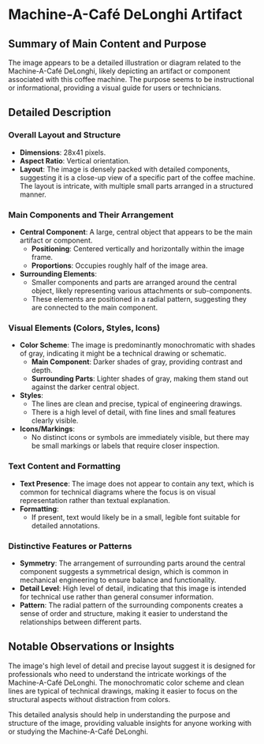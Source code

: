 # Machine-A-Café DeLonghi Artifact

## Summary of Main Content and Purpose
The image appears to be a detailed illustration or diagram related to the Machine-A-Café DeLonghi, likely depicting an artifact or component associated with this coffee machine. The purpose seems to be instructional or informational, providing a visual guide for users or technicians.

## Detailed Description

### Overall Layout and Structure
- **Dimensions**: 28x41 pixels.
- **Aspect Ratio**: Vertical orientation.
- **Layout**: The image is densely packed with detailed components, suggesting it is a close-up view of a specific part of the coffee machine. The layout is intricate, with multiple small parts arranged in a structured manner.

### Main Components and Their Arrangement
- **Central Component**: A large, central object that appears to be the main artifact or component.
  - **Positioning**: Centered vertically and horizontally within the image frame.
  - **Proportions**: Occupies roughly half of the image area.
- **Surrounding Elements**:
  - Smaller components and parts are arranged around the central object, likely representing various attachments or sub-components.
  - These elements are positioned in a radial pattern, suggesting they are connected to the main component.

### Visual Elements (Colors, Styles, Icons)
- **Color Scheme**: The image is predominantly monochromatic with shades of gray, indicating it might be a technical drawing or schematic.
  - **Main Component**: Darker shades of gray, providing contrast and depth.
  - **Surrounding Parts**: Lighter shades of gray, making them stand out against the darker central object.
- **Styles**:
  - The lines are clean and precise, typical of engineering drawings.
  - There is a high level of detail, with fine lines and small features clearly visible.
- **Icons/Markings**:
  - No distinct icons or symbols are immediately visible, but there may be small markings or labels that require closer inspection.

### Text Content and Formatting
- **Text Presence**: The image does not appear to contain any text, which is common for technical diagrams where the focus is on visual representation rather than textual explanation.
- **Formatting**:
  - If present, text would likely be in a small, legible font suitable for detailed annotations.

### Distinctive Features or Patterns
- **Symmetry**: The arrangement of surrounding parts around the central component suggests a symmetrical design, which is common in mechanical engineering to ensure balance and functionality.
- **Detail Level**: High level of detail, indicating that this image is intended for technical use rather than general consumer information.
- **Pattern**: The radial pattern of the surrounding components creates a sense of order and structure, making it easier to understand the relationships between different parts.

## Notable Observations or Insights
The image's high level of detail and precise layout suggest it is designed for professionals who need to understand the intricate workings of the Machine-A-Café DeLonghi. The monochromatic color scheme and clean lines are typical of technical drawings, making it easier to focus on the structural aspects without distraction from colors.

This detailed analysis should help in understanding the purpose and structure of the image, providing valuable insights for anyone working with or studying the Machine-A-Café DeLonghi.